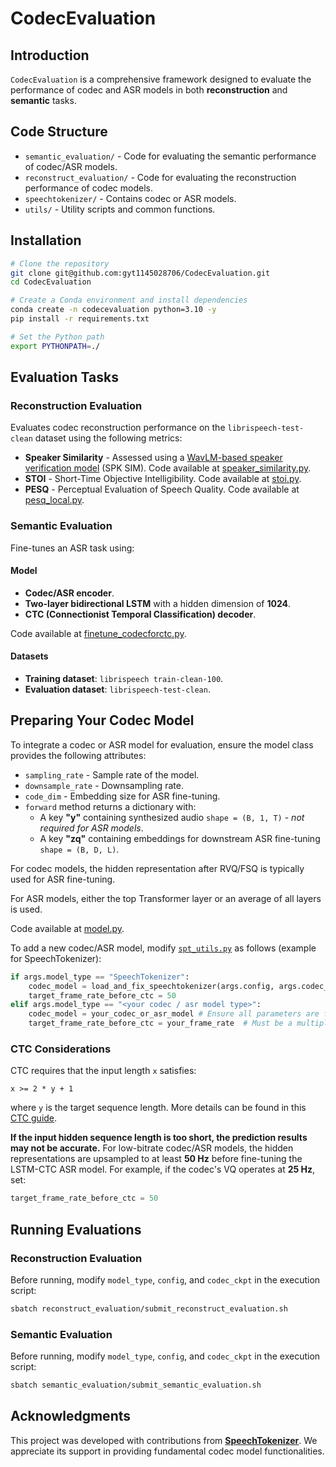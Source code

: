 # CodecEvaluation

## Introduction

`CodecEvaluation` is a comprehensive framework designed to evaluate the performance of codec and ASR models in both **reconstruction** and **semantic** tasks.

## Code Structure
- `semantic_evaluation/` - Code for evaluating the semantic performance of codec/ASR models.
- `reconstruct_evaluation/` - Code for evaluating the reconstruction performance of codec models.
- `speechtokenizer/` - Contains codec or ASR models.
- `utils/` - Utility scripts and common functions.

## Installation

```bash
# Clone the repository
git clone git@github.com:gyt1145028706/CodecEvaluation.git
cd CodecEvaluation

# Create a Conda environment and install dependencies
conda create -n codecevaluation python=3.10 -y
pip install -r requirements.txt

# Set the Python path
export PYTHONPATH=./
```

## Evaluation Tasks

### Reconstruction Evaluation
Evaluates codec reconstruction performance on the `librispeech-test-clean` dataset using the following metrics:
- **Speaker Similarity** - Assessed using a [WavLM-based speaker verification model](https://huggingface.co/Dongchao/UniAudio/resolve/main/wavlm_large_finetune.pth) (SPK SIM). Code available at [speaker_similarity.py](reconstruct_evaluation/speaker_similarity.py).
- **STOI** - Short-Time Objective Intelligibility. Code available at [stoi.py](reconstruct_evaluation/stoi.py).
- **PESQ** - Perceptual Evaluation of Speech Quality. Code available at [pesq_local.py](reconstruct_evaluation/pesq_local.py).

### Semantic Evaluation
Fine-tunes an ASR task using:

#### Model
- **Codec/ASR encoder**.
- **Two-layer bidirectional LSTM** with a hidden dimension of **1024**.
- **CTC (Connectionist Temporal Classification) decoder**.

Code available at [finetune_codecforctc.py](semantic_evaluation/finetune_codecforctc.py).

#### Datasets
- **Training dataset**: `librispeech train-clean-100`.
- **Evaluation dataset**: `librispeech-test-clean`.

## Preparing Your Codec Model
To integrate a codec or ASR model for evaluation, ensure the model class provides the following attributes:
- `sampling_rate` - Sample rate of the model.
- `downsample_rate` - Downsampling rate.
- `code_dim` - Embedding size for ASR fine-tuning.
- `forward` method returns a dictionary with:
  - A key **"y"** containing synthesized audio `shape = (B, 1, T)` - *not required for ASR models*.
  - A key **"zq"** containing embeddings for downstream ASR fine-tuning `shape = (B, D, L)`.

For codec models, the hidden representation after RVQ/FSQ is typically used for ASR fine-tuning.

For ASR models, either the top Transformer layer or an average of all layers is used.

Code available at [model.py](speechtokenizer/model.py).

To add a new codec/ASR model, modify [`spt_utils.py`](./utils/spt_utils.py) as follows (example for SpeechTokenizer):

```python
if args.model_type == "SpeechTokenizer":
    codec_model = load_and_fix_speechtokenizer(args.config, args.codec_ckpt)
    target_frame_rate_before_ctc = 50
elif args.model_type == "<your codec / asr model type>":
    codec_model = your_codec_or_asr_model # Ensure all parameters are fixed
    target_frame_rate_before_ctc = your_frame_rate  # Must be a multiple of the model's Hz and >= 50
```

### CTC Considerations
CTC requires that the input length `x` satisfies:
```
x >= 2 * y + 1
```
where `y` is the target sequence length. More details can be found in this [CTC guide](https://distill.pub/2017/ctc/).

**If the input hidden sequence length is too short, the prediction results may not be accurate.**
For low-bitrate codec/ASR models, the hidden representations are upsampled to at least **50 Hz** before fine-tuning the LSTM-CTC ASR model. 
For example, if the codec's VQ operates at **25 Hz**, set:
```python
target_frame_rate_before_ctc = 50
```

## Running Evaluations

### Reconstruction Evaluation
Before running, modify `model_type`, `config`, and `codec_ckpt` in the execution script:
```bash
sbatch reconstruct_evaluation/submit_reconstruct_evaluation.sh
```

### Semantic Evaluation
Before running, modify `model_type`, `config`, and `codec_ckpt` in the execution script:
```bash
sbatch semantic_evaluation/submit_semantic_evaluation.sh
```


## Acknowledgments
This project was developed with contributions from [**SpeechTokenizer**](https://github.com/ZhangXInFD/SpeechTokenizer). We appreciate its support in providing fundamental codec model functionalities.

